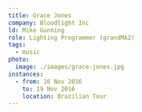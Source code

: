 ```yaml
---
title: Grace Jones
company: Bloodlight Inc
ld: Mike Gunning
role: Lighting Programmer (grandMA2)
tags:
  - music
photo:
  image: ./images/grace-jones.jpg
instances:
  - from: 16 Nov 2016
    to: 19 Nov 2016
    location: Brazilian Tour
---
```

